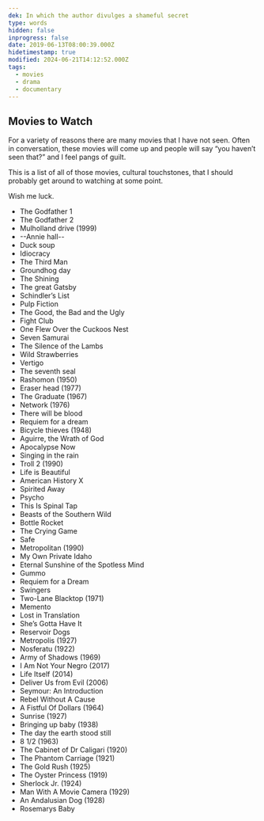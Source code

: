 ```yaml
---
dek: In which the author divulges a shameful secret
type: words
hidden: false
inprogress: false
date: 2019-06-13T08:00:39.000Z
hidetimestamp: true
modified: 2024-06-21T14:12:52.000Z
tags:
  - movies
  - drama
  - documentary
---
```


## Movies to Watch

For a variety of reasons there are many movies that I have not seen. Often in conversation, these movies will come up and people will say “you haven’t seen that?” and I feel pangs of guilt.

This is a list of all of those movies, cultural touchstones, that I should probably get around to watching at some point.

Wish me luck.

- The Godfather 1
- The Godfather 2
- Mulholland drive (1999)
- --Annie hall--
- Duck soup
- Idiocracy
- The Third Man
- Groundhog day
- The Shining
- The great Gatsby
- Schindler’s List
- Pulp Fiction
- The Good, the Bad and the Ugly
- Fight Club
- One Flew Over the Cuckoos Nest
- Seven Samurai
- The Silence of the Lambs
- Wild Strawberries
- Vertigo
- The seventh seal
- Rashomon (1950)
- Eraser head (1977)
- The Graduate (1967)
- Network (1976)
- There will be blood
- Requiem for a dream
- Bicycle thieves (1948)
- Aguirre, the Wrath of God
- Apocalypse Now
- Singing in the rain
- Troll 2 (1990)
- Life is Beautiful
- American History X
- Spirited Away
- Psycho
- This Is Spinal Tap
- Beasts of the Southern Wild
- Bottle Rocket
- The Crying Game
- Safe
- Metropolitan (1990)
- My Own Private Idaho
- Eternal Sunshine of the Spotless Mind
- Gummo
- Requiem for a Dream
- Swingers
- Two-Lane Blacktop (1971)
- Memento
- Lost in Translation
- She’s Gotta Have It
- Reservoir Dogs
- Metropolis (1927)
- Nosferatu (1922)
- Army of Shadows (1969)
- I Am Not Your Negro (2017)
- Life Itself (2014)
- Deliver Us from Evil (2006)
- Seymour: An Introduction
- Rebel Without A Cause
- A Fistful Of Dollars (1964)
- Sunrise (1927)
- Bringing up baby (1938)
- The day the earth stood still
- 8 1/2 (1963)
- The Cabinet of Dr Caligari (1920)
- The Phantom Carriage (1921)
- The Gold Rush (1925)
- The Oyster Princess (1919)
- Sherlock Jr. (1924)
- Man With A Movie Camera (1929)
- An Andalusian Dog (1928)
- Rosemarys Baby
